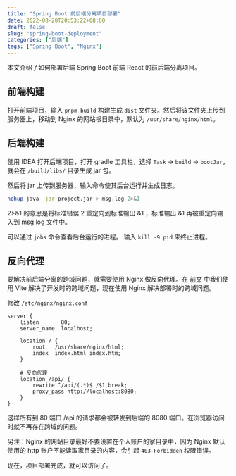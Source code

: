 ```yaml
---
title: "Spring Boot 前后端分离项目部署"
date: 2022-08-20T20:53:22+08:00
draft: false
slug: "spring-boot-deployment"
categories: ["后端"]
tags: ["Spring Boot", "Nginx"]
---
```


本文介绍了如何部署后端 Spring Boot 前端 React 的前后端分离项目。

<!--more-->

## 前端构建

打开前端项目，输入 `pnpm build` 构建生成 `dist` 文件夹。然后将该文件夹上传到服务器上，移动到 Nginx 的网站根目录中，默认为 `/usr/share/nginx/html`。

## 后端构建

使用 IDEA 打开后端项目，打开 gradle 工具栏，选择 `Task` -> `build` -> `bootJar`，就会在 `/build/libs/` 目录生成 jar 包。

然后将 jar 上传到服务器，输入命令使其后台运行并生成日志。

```bash
nohup java -jar project.jar > msg.log 2>&1
```

2>&1 的意思是将标准错误 2 重定向到标准输出 &1 ，标准输出 &1 再被重定向输入到 msg.log 文件中。

可以通过 `jobs` 命令查看后台运行的进程。 输入 `kill -9 pid` 来终止进程。

## 反向代理

要解决前后端分离的跨域问题，就需要使用 Nginx 做反向代理。在 [前文](https://www.yuweihung.com/posts/2022/vite-spring-cross-origin/) 中我们使用 Vite 解决了开发时的跨域问题，现在使用 Nginx 解决部署时的跨域问题。

修改 `/etc/nginx/nginx.conf`

```
server {
    listen       80;
    server_name  localhost;

    location / {
        root   /usr/share/nginx/html;
        index  index.html index.htm;
    }

    # 反向代理
    location /api/ {
        rewrite ^/api/(.*)$ /$1 break;
        proxy_pass http://localhost:8080;
    }
}
```

这样所有到 80 端口 /api 的请求都会被转发到后端的 8080 端口。在浏览器访问时就不再存在跨域的问题。

另注：Nginx 的网站目录最好不要设置在个人账户的家目录中，因为 Nginx 默认使用的 http 账户不能读取家目录的内容，会引起 `403-Forbidden` 权限错误。

现在，项目部署完成，就可以访问了。
